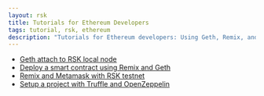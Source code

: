 ```yaml
---
layout: rsk
title: Tutorials for Ethereum Developers
tags: tutorial, rsk, ethereum
description: "Tutorials for Ethereum developers: Using Geth, Remix, and MetaMask with RSK"
---
```


- [Geth attach to RSK local node](/tutorials/ethereum-devs/geth-attach-local-node/)
- [Deploy a smart contract using Remix and Geth](/tutorials/ethereum-devs/geth-attach-deploy-smart-contract/)
- [Remix and Metamask with RSK testnet](/tutorials/ethereum-devs/remix-and-metamask-with-rsk-testnet/)
- [Setup a project with Truffle and OpenZeppelin](/tutorials/ethereum-devs/setup-truffle-oz/)
